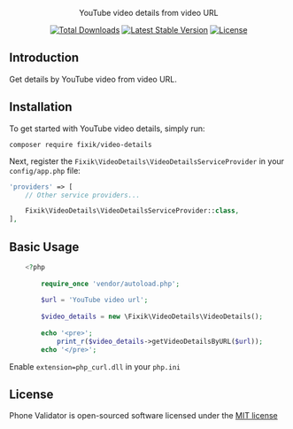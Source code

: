 <p align="center">YouTube video details from video URL</p>

<p align="center">
<a href="https://packagist.org/packages/fixik/video-details"><img src="https://poser.pugx.org/fixik/video-details/d/total.svg" alt="Total Downloads"></a>
<a href="https://packagist.org/packages/fixik/video-details"><img src="https://poser.pugx.org/fixik/video-details/v/stable.svg" alt="Latest Stable Version"></a>
<a href="https://packagist.org/packages/fixik/video-details"><img src="https://poser.pugx.org/fixik/video-details/license.svg" alt="License"></a>
</p>

## Introduction

Get details by YouTube video from video URL.

## Installation

To get started with YouTube video details, simply run:

    composer require fixik/video-details

Next, register the `Fixik\VideoDetails\VideoDetailsServiceProvider` in your `config/app.php` file:

```php
'providers' => [
    // Other service providers...

    Fixik\VideoDetails\VideoDetailsServiceProvider::class,
],
```

## Basic Usage

```php
    <?php
    
        require_once 'vendor/autoload.php';
        
        $url = 'YouTube video url';
        
        $video_details = new \Fixik\VideoDetails\VideoDetails();
    
        echo '<pre>';
            print_r($video_details->getVideoDetailsByURL($url));
        echo '</pre>';
```

Enable `extension=php_curl.dll` in your `php.ini`

## License

Phone Validator is open-sourced software licensed under the [MIT license](http://opensource.org/licenses/MIT)